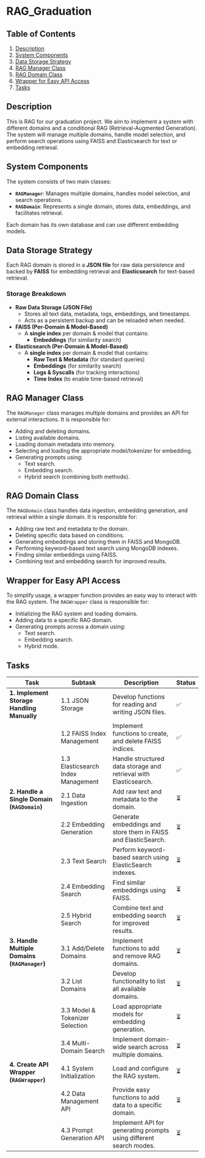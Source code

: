 # RAG_Graduation

## Table of Contents
1. [Description](#description)
2. [System Components](#system-components)
3. [Data Storage Strategy](#data-storage-strategy)
4. [RAG Manager Class](#rag-manager-class)
5. [RAG Domain Class](#rag-domain-class)
6. [Wrapper for Easy API Access](#wrapper-for-easy-api-access)
7. [Tasks](#tasks)
## Description
This is RAG for our graduation project. We aim to implement a system with different domains and a conditional RAG (Retrieval-Augmented Generation). The system will manage multiple domains, handle model selection, and perform search operations using FAISS and Elasticsearch for text or embedding retrieval.

## System Components
The system consists of two main classes:
- **`RAGManager`**: Manages multiple domains, handles model selection, and search operations.
- **`RAGDomain`**: Represents a single domain, stores data, embeddings, and facilitates retrieval.

Each domain has its own database and can use different embedding models.

## Data Storage Strategy
Each RAG domain is stored in a **JSON file** for raw data persistence and backed by **FAISS** for embedding retrieval and **Elasticsearch** for text-based retrieval.

### Storage Breakdown
- **Raw Data Storage (JSON File)**
    - Stores all text data, metadata, logs, embeddings, and timestamps.
    - Acts as a persistent backup and can be reloaded when needed.
- **FAISS (Per-Domain & Model-Based)**
    - A **single index** per domain & model that contains:
        - **Embeddings** (for similarity search)
- **Elasticsearch (Per-Domain & Model-Based)**
    - A **single index** per domain & model that contains:
        - **Raw Text & Metadata** (for standard queries)
        - **Embeddings** (for similarity search)
        - **Logs & Syscalls** (for tracking interactions)
        - **Time Index** (to enable time-based retrieval)

## RAG Manager Class
The `RAGManager` class manages multiple domains and provides an API for external interactions. It is responsible for:

- Adding and deleting domains.
- Listing available domains.
- Loading domain metadata into memory.
- Selecting and loading the appropriate model/tokenizer for embedding.
- Generating prompts using:
  - Text search.
  - Embedding search.
  - Hybrid search (combining both methods).


## RAG Domain Class
The `RAGDomain` class handles data ingestion, embedding generation, and retrieval within a single domain. It is responsible for:

- Adding raw text and metadata to the domain.
- Deleting specific data based on conditions.
- Generating embeddings and storing them in FAISS and MongoDB.
- Performing keyword-based text search using MongoDB indexes.
- Finding similar embeddings using FAISS.
- Combining text and embedding search for improved results.

## Wrapper for Easy API Access
To simplify usage, a wrapper function provides an easy way to interact with the RAG system. The `RAGWrapper` class is responsible for:

- Initializing the RAG system and loading domains.
- Adding data to a specific RAG domain.
- Generating prompts across a domain using:
  - Text search.
  - Embedding search.
  - Hybrid mode.

## Tasks

| Task | Subtask | Description | Status |
|------|---------|------------|--------|
| **1. Implement Storage Handling Manually** | 1.1 JSON Storage | Develop functions for reading and writing JSON files. | ✅ |
|  | 1.2 FAISS Index Management | Implement functions to create, and delete FAISS indices. | ✅ |
|  | 1.3 Elasticsearch Index Management | Handle structured data storage and retrieval with Elasticsearch. | ✅ |
| **2. Handle a Single Domain (`RAGDomain`)** | 2.1 Data Ingestion | Add raw text and metadata to the domain. | ⏳ |
|  | 2.2 Embedding Generation | Generate embeddings and store them in FAISS and ElasticSearch. |⏳ |
|  | 2.3 Text Search | Perform keyword-based search using ElasticSearch indexes. | ⏳ |
|  | 2.4 Embedding Search | Find similar embeddings using FAISS. | ⏳ |
|  | 2.5 Hybrid Search | Combine text and embedding search for improved results. | ⏳ |
| **3. Handle Multiple Domains (`RAGManager`)** | 3.1 Add/Delete Domains | Implement functions to add and remove RAG domains. | ⏳ |
|  | 3.2 List Domains | Develop functionality to list all available domains. | ⏳ |
|  | 3.3 Model & Tokenizer Selection | Load appropriate models for embedding generation. | ⏳ |
|  | 3.4 Multi-Domain Search | Implement domain-wide search across multiple domains. | ⏳ |
| **4. Create API Wrapper (`RAGWrapper`)** | 4.1 System Initialization | Load and configure the RAG system. | ⏳ |
|  | 4.2 Data Management API | Provide easy functions to add data to a specific domain. | ⏳ |
|  | 4.3 Prompt Generation API | Implement API for generating prompts using different search modes. | ⏳ |


